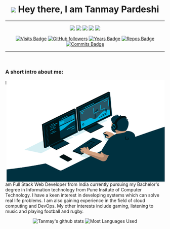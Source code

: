 <h1 align="center">
    <img src="https://media.giphy.com/media/hvRJCLFzcasrR4ia7z/giphy.gif" width="25px"> Hey there, I am Tanmay Pardeshi 
</h1>

<hr>

<div align="center">

[<img src="https://img.shields.io/badge/linkedin-%230077B5.svg?&style=for-the-badge&logo=linkedin&logoColor=white" />](https://www.linkedin.com/in/tanmaypardeshi) [<img src="https://img.shields.io/badge/-tanmaypardeshi-c14438?style=for-the-badge&logo=Gmail&logoColor=white"/>](mailto:tanmaypardeshi@gmail.com)  [<img src="https://img.shields.io/badge/twitter-%231DA1F2.svg?&style=for-the-badge&logo=twitter&logoColor=white" />](https://twitter.com/bpagare6)  [<img src = "https://img.shields.io/badge/instagram-%23E4405F.svg?&style=for-the-badge&logo=instagram&logoColor=white">](https://www.instagram.com/bpagare6/) [<img src = "https://img.shields.io/badge/Resume%20-%23326ce5.svg?&style=for-the-badge&logo=microsoft-word&logoColor=white">](https://drive.google.com/file/d/1zJToz6m_2_oQnh-hmZeZRgk6DkG6epyB/view)

</div>

<div align="center">

[![Visits Badge](https://badges.pufler.dev/visits/tanmaypardeshi/tanmaypardeshi?style=for-the-badge)](https://github.com/tanmaypardeshi) [![GitHub followers](https://img.shields.io/github/followers/tanmaypardeshi?label=Followers&style=for-the-badge)](https://github.com/tanmaypardeshi?tab=followers)
[![Years Badge](https://badges.pufler.dev/years/tanmaypardeshi?style=for-the-badge)](https://github.com/tanmaypardeshi) [![Repos Badge](https://badges.pufler.dev/repos/tanmaypardeshi?style=for-the-badge)](https://github.com/tanmaypardeshi) [![Commits Badge](https://badges.pufler.dev/commits/monthly/tanmaypardeshi?style=for-the-badge)](https://github.com/tanmaypardeshi)

<hr>
<br>
<h3 align="left"> A short intro about me:</h3>

<img align="right" alt="GIF" src="https://github.com/tanmaypardeshi/tanmaypardeshi/blob/main/code.gif?raw=true" width="500" height="320" />

<p align="left">
    I am Full Stack Web Developer from India currently pursuing my Bachelor's degree in Information technology from Pune Insitute of Computer Technology.
    I have a keen interest in developing systems which can solve real life problems. I am also gaining experience in the field of cloud computing and DevOps.
    My other interests include gaming, listening to music and playing football
    and rugby. 
</p>

<div align="center">


![Tanmay's github stats](https://github-readme-stats.vercel.app/api?username=tanmaypardeshi&theme=radical&count_private=true&show_icons=true&include_all_commits=true)
![Most Languages Used](https://github-readme-stats.vercel.app/api/top-langs/?username=tanmaypardeshi&theme=radical&layout=compact)

</div>